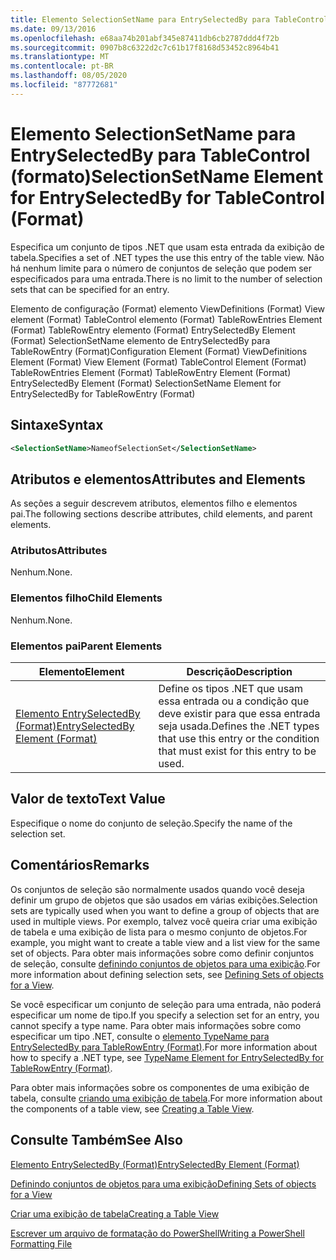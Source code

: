 ```yaml
---
title: Elemento SelectionSetName para EntrySelectedBy para TableControl (Format) | Microsoft Docs
ms.date: 09/13/2016
ms.openlocfilehash: e68aa74b201abf345e87411db6cb2787ddd4f72b
ms.sourcegitcommit: 0907b8c6322d2c7c61b17f8168d53452c8964b41
ms.translationtype: MT
ms.contentlocale: pt-BR
ms.lasthandoff: 08/05/2020
ms.locfileid: "87772681"
---
```

# <a name="selectionsetname-element-for-entryselectedby-for-tablecontrol-format"></a><span data-ttu-id="db3e7-102">Elemento SelectionSetName para EntrySelectedBy para TableControl (formato)</span><span class="sxs-lookup"><span data-stu-id="db3e7-102">SelectionSetName Element for EntrySelectedBy for TableControl (Format)</span></span>

<span data-ttu-id="db3e7-103">Especifica um conjunto de tipos .NET que usam esta entrada da exibição de tabela.</span><span class="sxs-lookup"><span data-stu-id="db3e7-103">Specifies a set of .NET types the use this entry of the table view.</span></span> <span data-ttu-id="db3e7-104">Não há nenhum limite para o número de conjuntos de seleção que podem ser especificados para uma entrada.</span><span class="sxs-lookup"><span data-stu-id="db3e7-104">There is no limit to the number of selection sets that can be specified for an entry.</span></span>

<span data-ttu-id="db3e7-105">Elemento de configuração (Format) elemento ViewDefinitions (Format) View element (Format) TableControl elemento (Format) TableRowEntries Element (Format) TableRowEntry elemento (Format) EntrySelectedBy Element (Format) SelectionSetName elemento de EntrySelectedBy para TableRowEntry (Format)</span><span class="sxs-lookup"><span data-stu-id="db3e7-105">Configuration Element (Format) ViewDefinitions Element (Format) View Element (Format) TableControl Element (Format) TableRowEntries Element (Format) TableRowEntry Element (Format) EntrySelectedBy Element (Format) SelectionSetName Element for EntrySelectedBy for TableRowEntry (Format)</span></span>

## <a name="syntax"></a><span data-ttu-id="db3e7-106">Sintaxe</span><span class="sxs-lookup"><span data-stu-id="db3e7-106">Syntax</span></span>

```xml
<SelectionSetName>NameofSelectionSet</SelectionSetName>
```

## <a name="attributes-and-elements"></a><span data-ttu-id="db3e7-107">Atributos e elementos</span><span class="sxs-lookup"><span data-stu-id="db3e7-107">Attributes and Elements</span></span>

<span data-ttu-id="db3e7-108">As seções a seguir descrevem atributos, elementos filho e elementos pai.</span><span class="sxs-lookup"><span data-stu-id="db3e7-108">The following sections describe attributes, child elements, and parent elements.</span></span>

### <a name="attributes"></a><span data-ttu-id="db3e7-109">Atributos</span><span class="sxs-lookup"><span data-stu-id="db3e7-109">Attributes</span></span>

<span data-ttu-id="db3e7-110">Nenhum.</span><span class="sxs-lookup"><span data-stu-id="db3e7-110">None.</span></span>

### <a name="child-elements"></a><span data-ttu-id="db3e7-111">Elementos filho</span><span class="sxs-lookup"><span data-stu-id="db3e7-111">Child Elements</span></span>

<span data-ttu-id="db3e7-112">Nenhum.</span><span class="sxs-lookup"><span data-stu-id="db3e7-112">None.</span></span>

### <a name="parent-elements"></a><span data-ttu-id="db3e7-113">Elementos pai</span><span class="sxs-lookup"><span data-stu-id="db3e7-113">Parent Elements</span></span>

|<span data-ttu-id="db3e7-114">Elemento</span><span class="sxs-lookup"><span data-stu-id="db3e7-114">Element</span></span>|<span data-ttu-id="db3e7-115">Descrição</span><span class="sxs-lookup"><span data-stu-id="db3e7-115">Description</span></span>|
|-------------|-----------------|
|[<span data-ttu-id="db3e7-116">Elemento EntrySelectedBy (Format)</span><span class="sxs-lookup"><span data-stu-id="db3e7-116">EntrySelectedBy Element (Format)</span></span>](./entryselectedby-element-for-tablerowentry-for-tablecontrol-format.md)|<span data-ttu-id="db3e7-117">Define os tipos .NET que usam essa entrada ou a condição que deve existir para que essa entrada seja usada.</span><span class="sxs-lookup"><span data-stu-id="db3e7-117">Defines the .NET types that use this entry or the condition that must exist for this entry to be used.</span></span>|

## <a name="text-value"></a><span data-ttu-id="db3e7-118">Valor de texto</span><span class="sxs-lookup"><span data-stu-id="db3e7-118">Text Value</span></span>

<span data-ttu-id="db3e7-119">Especifique o nome do conjunto de seleção.</span><span class="sxs-lookup"><span data-stu-id="db3e7-119">Specify the name of the selection set.</span></span>

## <a name="remarks"></a><span data-ttu-id="db3e7-120">Comentários</span><span class="sxs-lookup"><span data-stu-id="db3e7-120">Remarks</span></span>

<span data-ttu-id="db3e7-121">Os conjuntos de seleção são normalmente usados quando você deseja definir um grupo de objetos que são usados em várias exibições.</span><span class="sxs-lookup"><span data-stu-id="db3e7-121">Selection sets are typically used when you want to define a group of objects that are used in multiple views.</span></span> <span data-ttu-id="db3e7-122">Por exemplo, talvez você queira criar uma exibição de tabela e uma exibição de lista para o mesmo conjunto de objetos.</span><span class="sxs-lookup"><span data-stu-id="db3e7-122">For example, you might want to create a table view and a list view for the same set of objects.</span></span> <span data-ttu-id="db3e7-123">Para obter mais informações sobre como definir conjuntos de seleção, consulte [definindo conjuntos de objetos para uma exibição](./defining-selection-sets.md).</span><span class="sxs-lookup"><span data-stu-id="db3e7-123">For more information about defining selection sets, see [Defining Sets of objects for a View](./defining-selection-sets.md).</span></span>

<span data-ttu-id="db3e7-124">Se você especificar um conjunto de seleção para uma entrada, não poderá especificar um nome de tipo.</span><span class="sxs-lookup"><span data-stu-id="db3e7-124">If you specify a selection set for an entry, you cannot specify a type name.</span></span> <span data-ttu-id="db3e7-125">Para obter mais informações sobre como especificar um tipo .NET, consulte o [elemento TypeName para EntrySelectedBy para TableRowEntry (Format)](./typename-element-for-entryselectedby-for-tablecontrol-format.md).</span><span class="sxs-lookup"><span data-stu-id="db3e7-125">For more information about how to specify a .NET type, see [TypeName Element for EntrySelectedBy for TableRowEntry (Format)](./typename-element-for-entryselectedby-for-tablecontrol-format.md).</span></span>

<span data-ttu-id="db3e7-126">Para obter mais informações sobre os componentes de uma exibição de tabela, consulte [criando uma exibição de tabela](./creating-a-table-view.md).</span><span class="sxs-lookup"><span data-stu-id="db3e7-126">For more information about the components of a table view, see [Creating a Table View](./creating-a-table-view.md).</span></span>

## <a name="see-also"></a><span data-ttu-id="db3e7-127">Consulte Também</span><span class="sxs-lookup"><span data-stu-id="db3e7-127">See Also</span></span>

[<span data-ttu-id="db3e7-128">Elemento EntrySelectedBy (Format)</span><span class="sxs-lookup"><span data-stu-id="db3e7-128">EntrySelectedBy Element (Format)</span></span>](./entryselectedby-element-for-tablerowentry-for-tablecontrol-format.md)

[<span data-ttu-id="db3e7-129">Definindo conjuntos de objetos para uma exibição</span><span class="sxs-lookup"><span data-stu-id="db3e7-129">Defining Sets of objects for a View</span></span>](./defining-selection-sets.md)

[<span data-ttu-id="db3e7-130">Criar uma exibição de tabela</span><span class="sxs-lookup"><span data-stu-id="db3e7-130">Creating a Table View</span></span>](./creating-a-table-view.md)

[<span data-ttu-id="db3e7-131">Escrever um arquivo de formatação do PowerShell</span><span class="sxs-lookup"><span data-stu-id="db3e7-131">Writing a PowerShell Formatting File</span></span>](./writing-a-powershell-formatting-file.md)
